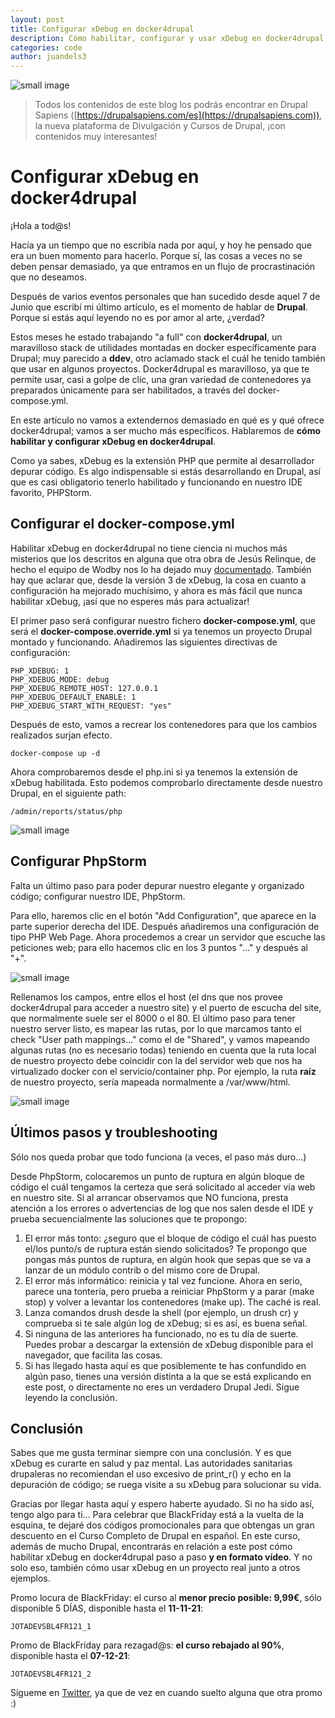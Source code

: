 ```yaml
---
layout: post
title: Configurar xDebug en docker4drupal
description: Cómo habilitar, configurar y usar xDebug en docker4drupal, y no morir en el intento.
categories: code
author: juandels3
---
```


![small image]({{site.baseurl}}/images/xdebug_header.png)



> Todos los contenidos de este blog los podrás encontrar en Drupal Sapiens ([https://drupalsapiens.com/es](https://drupalsapiens.com)), la nueva plataforma de Divulgación y Cursos de Drupal, ¡con contenidos muy interesantes!

# Configurar xDebug en docker4drupal

¡Hola a tod@s!

Hacía ya un tiempo que no escribía nada por aquí, y hoy he pensado que era un buen momento para hacerlo. Porque sí, las cosas a veces no se deben pensar demasiado, ya que entramos en un flujo de procrastinación que no deseamos.

Después de varios eventos personales que han sucedido desde aquel 7 de Junio que escribí mi último artículo, es el momento de hablar de **Drupal**. Porque si estás aquí leyendo no es por amor al arte, ¿verdad?

Estos meses he estado trabajando "a full" con **docker4drupal**, un maravilloso stack de utilidades montadas en docker específicamente para Drupal; muy parecido a **ddev**, otro aclamado stack el cuál he tenido también que usar en algunos proyectos.
Docker4drupal es maravilloso, ya que te permite usar, casi a golpe de clic, una gran variedad de contenedores ya preparados únicamente para ser habilitados, a través del docker-compose.yml.

En este artículo no vamos a extendernos demasiado en qué es y qué ofrece docker4drupal; vamos a ser mucho más específicos. Hablaremos de **cómo habilitar y configurar xDebug en docker4drupal**.

Como ya sabes, xDebug es la extensión PHP que permite al desarrollador depurar código. Es algo indispensable si estás desarrollando en Drupal, así que es casi obligatorio tenerlo habilitado y funcionando en nuestro IDE favorito, PHPStorm.

## Configurar el docker-compose.yml

Habilitar xDebug en docker4drupal no tiene ciencia ni muchos más misterios que los descritos en alguna que otra obra de Jesús Relinque, de hecho el equipo de Wodby nos lo ha dejado muy [documentado](https://wodby.com/docs/1.0/stacks/drupal/local/). También hay que aclarar que, desde la versión 3 de xDebug, la cosa en cuanto a configuración ha mejorado muchísimo, y ahora es más fácil que nunca habilitar xDebug, ¡así que no esperes más para actualizar!

El primer paso será configurar nuestro fichero **docker-compose.yml**, que será el **docker-compose.override.yml** si ya tenemos un proyecto Drupal montado y funcionando.
Añadiremos las siguientes directivas de configuración:

    PHP_XDEBUG: 1
    PHP_XDEBUG_MODE: debug
    PHP_XDEBUG_REMOTE_HOST: 127.0.0.1
    PHP_XDEBUG_DEFAULT_ENABLE: 1
    PHP_XDEBUG_START_WITH_REQUEST: "yes"

Después de esto, vamos a recrear los contenedores para que los cambios realizados surjan efecto.

    docker-compose up -d

Ahora comprobaremos desde el php.ini si ya tenemos la extensión de xDebug habilitada. Esto podemos comprobarlo directamente desde nuestro Drupal, en el siguiente path:

    /admin/reports/status/php

![small image]({{site.baseurl}}/images/xdebug_1.png)

## Configurar PhpStorm

Falta un último paso para poder depurar nuestro elegante y organizado código; configurar nuestro IDE, PhpStorm.

Para ello, haremos clic en el botón "Add Configuration", que aparece en la parte superior derecha del IDE.
Después añadiremos una configuración de tipo PHP Web Page.
Ahora procedemos a crear un servidor que escuche las peticiones web; para ello hacemos clic en los 3 puntos "..." y después al "+".

![small image]({{site.baseurl}}/images/xdebug_3.png)

Rellenamos los campos, entre ellos el host (el dns que nos provee docker4drupal para acceder a nuestro site) y el puerto de escucha del site, que normalmente suele ser el 8000 o el 80.
El último paso para tener nuestro server listo, es mapear las rutas, por lo que marcamos tanto el check "User path mappings..." como el de "Shared", y vamos mapeando algunas rutas (no es necesario todas) teniendo en cuenta que la ruta local de nuestro proyecto debe coincidir con la del servidor web que nos ha virtualizado docker con el servicio/container php. Por ejemplo, la ruta **raíz** de nuestro proyecto, sería mapeada normalmente a /var/www/html.

![small image]({{site.baseurl}}/images/xdebug_2.png)

## Últimos pasos y troubleshooting

Sólo nos queda probar que todo funciona (a veces, el paso más duro...)

Desde PhpStorm, colocaremos un punto de ruptura en algún bloque de código el cuál tengamos la certeza que será solicitado al acceder vía web en nuestro site.
Si al arrancar observamos que NO funciona, presta atención a los errores o advertencias de log que nos salen desde el IDE y prueba secuencialmente las soluciones que te propongo:

1. El error más tonto: ¿seguro que el bloque de código el cuál has puesto el/los punto/s de ruptura están siendo solicitados? Te propongo que pongas más puntos de ruptura, en algún hook que sepas que se va a lanzar de un módulo contrib o del mismo core de Drupal.
2. El error más informático: reinicia y tal vez funcione. Ahora en serio, parece una tontería, pero prueba a reiniciar PhpStorm y a parar (make stop) y volver a levantar los contenedores (make up). The caché is real.
3. Lanza comandos drush desde la shell (por ejemplo, un drush cr) y comprueba si te sale algún log de xDebug; si es así, es buena señal.
4. Si ninguna de las anteriores ha funcionado, no es tu día de suerte. Puedes probar a descargar la extensión de xDebug disponible para el navegador, que facilita las cosas.
5. Si has llegado hasta aquí es que posiblemente te has confundido en algún paso, tienes una versión distinta a la que se está explicando en este post, o directamente no eres un verdadero Drupal Jedi. Sigue leyendo la conclusión.

## Conclusión

Sabes que me gusta terminar siempre con una conclusión. Y es que xDebug es curarte en salud y paz mental. Las autoridades sanitarias drupaleras no recomiendan el uso excesivo de print_r() y echo en la depuración de código; se ruega visite a su xDebug para solucionar su vida.

Gracias por llegar hasta aquí y espero haberte ayudado. Si no ha sido así, tengo algo para ti...
Para celebrar que BlackFriday está a la vuelta de la esquina, te dejaré dos códigos promocionales para que obtengas un gran descuento en el Curso Completo de Drupal en español. En este curso, además de mucho Drupal, encontrarás en relación a este post cómo habilitar xDebug en docker4drupal paso a paso **y en formato vídeo**. Y no solo eso, también cómo usar xDebug en un proyecto real junto a otros ejemplos.

Promo locura de BlackFriday: el curso al **menor precio posible: 9,99€**, sólo disponible 5 DÍAS, disponible hasta el **11-11-21**:


    JOTADEVSBL4FR121_1

Promo de BlackFriday para rezagad@s: **el curso rebajado al 90%**, disponible hasta el **07-12-21**:


    JOTADEVSBL4FR121_2

Sígueme en [Twitter](https://twitter.com/jotadevs), ya que de vez en cuando suelto alguna que otra promo :)
